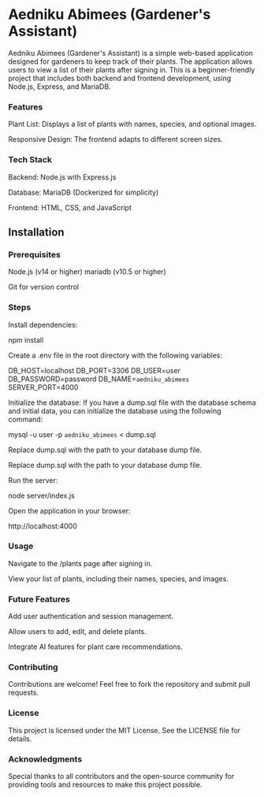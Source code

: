 # Aedniku Abimees (Gardener's Assistant)

Aedniku Abimees (Gardener's Assistant) is a simple web-based application designed for gardeners to keep track of their plants. The application allows users to view a list of their plants after signing in. This is a beginner-friendly project that includes both backend and frontend development, using Node.js, Express, and MariaDB.

### Features

Plant List: Displays a list of plants with names, species, and optional images.

Responsive Design: The frontend adapts to different screen sizes.

### Tech Stack

Backend: Node.js with Express.js

Database: MariaDB (Dockerized for simplicity)

Frontend: HTML, CSS, and JavaScript

## Installation

### Prerequisites

Node.js (v14 or higher)
mariadb (v10.5 or higher)

Git for version control

### Steps

Install dependencies:

npm install

Create a .env file in the root directory with the following variables:

DB_HOST=localhost
DB_PORT=3306
DB_USER=user
DB_PASSWORD=password
DB_NAME=`aedniku_abimees`
SERVER_PORT=4000

Initialize the database:
If you have a dump.sql file with the database schema and initial data, you can initialize the database using the following command:

mysql -u user -p `aedniku_abimees` < dump.sql

Replace dump.sql with the path to your database dump file.

Replace dump.sql with the path to your database dump file.

Run the server:

node server/index.js

Open the application in your browser:

http://localhost:4000

### Usage

Navigate to the /plants page after signing in.

View your list of plants, including their names, species, and images.


### Future Features

Add user authentication and session management.

Allow users to add, edit, and delete plants.

Integrate AI features for plant care recommendations.

### Contributing

Contributions are welcome! Feel free to fork the repository and submit pull requests.

### License

This project is licensed under the MIT License. See the LICENSE file for details.

### Acknowledgments

Special thanks to all contributors and the open-source community for providing tools and resources to make this project possible.

